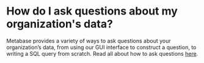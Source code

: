 # How do I ask questions about my organization's data?

Metabase provides a variety of ways to ask questions about your organization’s data, from using our GUI interface to construct a question, to writing a SQL query from scratch. Read all about how to ask questions [here](../../users-guide/04-asking-questions.md).